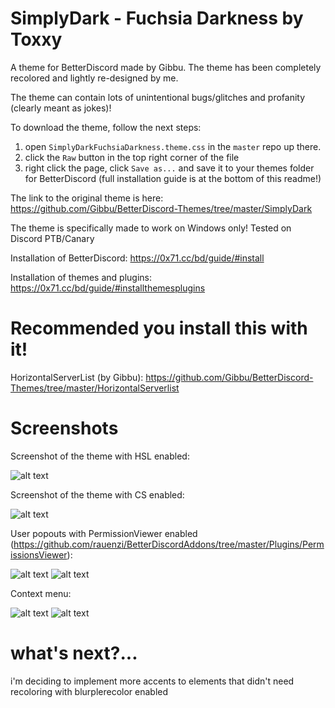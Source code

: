 # SimplyDark - Fuchsia Darkness by Toxxy
A theme for BetterDiscord made by Gibbu. The theme has been completely recolored and lightly re-designed by me.

The theme can contain lots of unintentional bugs/glitches and profanity (clearly meant as jokes)!


To download the theme, follow the next steps:
1. open `SimplyDarkFuchsiaDarkness.theme.css` in the `master` repo up there.
2. click the `Raw` button in the top right corner of the file
3. right click the page, click `Save as...` and save it to your themes folder for BetterDiscord (full installation guide is at the bottom of this readme!)

The link to the original theme is here: https://github.com/Gibbu/BetterDiscord-Themes/tree/master/SimplyDark

The theme is specifically made to work on Windows only! Tested on Discord PTB/Canary

Installation of BetterDiscord:
https://0x71.cc/bd/guide/#install

Installation of themes and plugins:
https://0x71.cc/bd/guide/#installthemesplugins

# Recommended you install this with it!

HorizontalServerList (by Gibbu): https://github.com/Gibbu/BetterDiscord-Themes/tree/master/HorizontalServerlist


# Screenshots

Screenshot of the theme with HSL enabled:

![alt text](https://i.imgur.com/GjaLpYI.png)

Screenshot of the theme with CS enabled:

![alt text](https://i.imgur.com/D42iALg.png)

User popouts with PermissionViewer enabled (https://github.com/rauenzi/BetterDiscordAddons/tree/master/Plugins/PermissionsViewer):

![alt text](https://i.imgur.com/Ch90J5l.png) ![alt text](https://i.imgur.com/FKFoKxz.png)

Context menu:

![alt text](https://i.imgur.com/i1fzeR6.png) ![alt text](https://i.imgur.com/zOPTC9J.png)


# what's next?...

i'm deciding to implement more accents to elements that didn't need recoloring with blurplerecolor enabled
